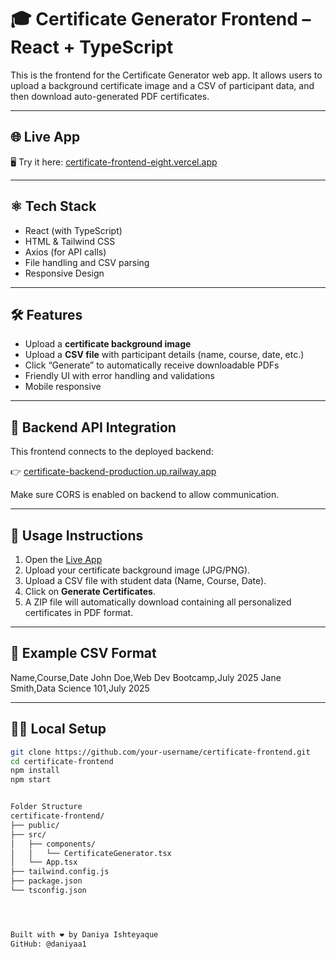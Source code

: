# 🎓 Certificate Generator Frontend – React + TypeScript

This is the frontend for the Certificate Generator web app. It allows users to upload a background certificate image and a CSV of participant data, and then download auto-generated PDF certificates.

---

## 🌐 Live App

🖥️ Try it here: [certificate-frontend-eight.vercel.app](https://certificate-frontend-eight.vercel.app/)

---

## ⚛️ Tech Stack

- React (with TypeScript)
- HTML & Tailwind CSS
- Axios (for API calls)
- File handling and CSV parsing
- Responsive Design

---

## 🛠️ Features

- Upload a **certificate background image**
- Upload a **CSV file** with participant details (name, course, date, etc.)
- Click “Generate” to automatically receive downloadable PDFs
- Friendly UI with error handling and validations
- Mobile responsive

---

## 🔗 Backend API Integration

This frontend connects to the deployed backend:

👉 [certificate-backend-production.up.railway.app](https://certificate-backend-production.up.railway.app)

Make sure CORS is enabled on backend to allow communication.

---

## 🧪 Usage Instructions

1. Open the [Live App](https://certificate-frontend-eight.vercel.app/)
2. Upload your certificate background image (JPG/PNG).
3. Upload a CSV file with student data (Name, Course, Date).
4. Click on **Generate Certificates**.
5. A ZIP file will automatically download containing all personalized certificates in PDF format.

---

## 🧾 Example CSV Format
Name,Course,Date
John Doe,Web Dev Bootcamp,July 2025
Jane Smith,Data Science 101,July 2025



---

## 🧑‍💻 Local Setup

```bash
git clone https://github.com/your-username/certificate-frontend.git
cd certificate-frontend
npm install
npm start


Folder Structure
certificate-frontend/
├── public/
├── src/
│   ├── components/
│   │   └── CertificateGenerator.tsx
│   └── App.tsx
├── tailwind.config.js
├── package.json
└── tsconfig.json




Built with ❤️ by Daniya Ishteyaque
GitHub: @daniyaa1



